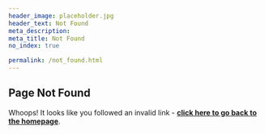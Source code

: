 ```yaml
---
header_image: placeholder.jpg
header_text: Not Found
meta_description:
meta_title: Not Found
no_index: true

permalink: /not_found.html
---
```


## Page Not Found

Whoops! It looks like you followed an invalid link - **[click here to go back to the homepage](/)**.
